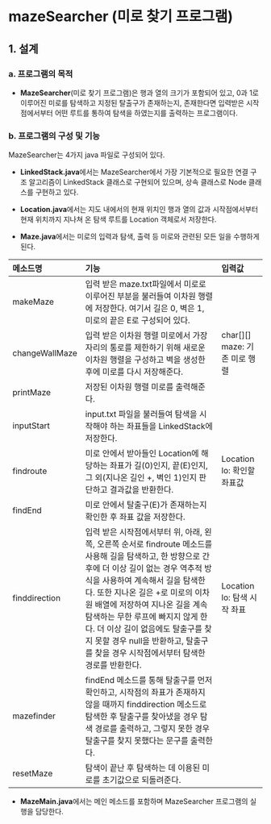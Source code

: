 # mazeSearcher (미로 찾기 프로그램)

## 1. 설계

### a. 프로그램의 목적

- **MazeSearcher**(미로 찾기 프로그램)은 행과 열의 크기가 포함되어 있고, 0과 1로 이루어진 미로를 탐색하고 지정된 탈출구가 존재하는지, 존재한다면 입력받은 시작점에서부터 어떤 루트를 통하여 탐색을 하였는지를 출력하는 프로그램이다.

### b. 프로그램의 구성 및 기능

MazeSearcher는 4가지 java 파일로 구성되어 있다.

- **LinkedStack.java**에서는 MazeSearcher에서 가장 기본적으로 필요한 연결 구조 알고리즘이 LinkedStack<T> 클래스로 구현되어 있으며, 상속 클래스로 Node<T> 클래스를 구현하고 있다.

- **Location.java**에서는 지도 내에서의 현재 위치인 행과 열의 값과 시작점에서부터 현재 위치까지 지나쳐 온 탐색 루트를 Location 객체로서 저장한다.

- **Maze.java**에서는 미로의 입력과 탐색, 출력 등 미로와 관련된 모든 일을 수행하게 된다.

| 메소드명 | 기능 | 입력값 |
|:-- |:-- |:-- |
| makeMaze | 입력 받은 maze.txt파일에서 미로로 이루어진 부분을 불러들여 이차원 행렬에 저장한다. 여기서 길은 0, 벽은 1, 미로의 끝은 E로 구성되어 있다. | |
| changeWallMaze | 입력 받은 이차원 행렬 미로에서 가장자리의 통로를 제한하기 위해 새로운 이차원 행렬을 구성하고 벽을 생성한 후에 미로를 다시 저장해준다. | char[][] maze: 기존 미로 행렬 |
| printMaze | 저장된 이차원 행렬 미로를 출력해준다. | |
| inputStart | input.txt 파일을 불러들여 탐색을 시작해야 하는 좌표들을 LinkedStack에 저장한다. | |
| findroute | 미로 안에서 받아들인 Location에 해당하는 좌표가 길(0)인지, 끝(E)인지, 그 외(지나온 길인 +, 벽인 1)인지 판단하고 결과값을 반환한다. | Location lo: 확인할 좌표값|
| findEnd | 미로 안에서 탈출구(E)가 존재하는지 확인한 후 좌표 값을 저장한다. | |
| finddirection | 입력 받은 시작점에서부터 위, 아래, 왼쪽, 오른쪽 순서로 findroute 메소드를 사용해 길을 탐색하고, 한 방향으로 간 후에 더 이상 길이 없는 경우 역추적 방식을 사용하여 계속해서 길을 탐색한다.    또한 지나온 길은 +로 미로의 이차원 배열에 저장하여 지나온 길을 계속 탐색하는 무한 루프에 빠지지 않게 한다.    더 이상 길이 없음에도 탈출구를 찾지 못할 경우 null을 반환하고, 탈출구를 찾을 경우 시작점에서부터 탐색한 경로를 반환한다. | Location lo: 탐색 시작 좌표 |
| mazefinder | findEnd 메소드를 통해 탈출구를 먼저 확인하고, 시작점의 좌표가 존재하지 않을 때까지 finddirection 메소드로 탐색한 후 탈출구를 찾아냈을 경우 탐색 경로를 출력하고, 그렇지 못한 경우 탈출구를 찾지 못했다는 문구를 출력한다. |  |
| resetMaze | 탐색이 끝난 후 탐색하는 데 이용된 미로를 초기값으로 되돌려준다. |  |

- **MazeMain.java**에서는 메인 메소드를 포함하며 MazeSearcher 프로그램의 실행을 담당한다.
